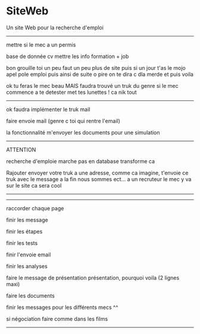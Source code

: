 # SiteWeb

Un site Web pour la recherche d'emploi

--------------------------------------------------

mettre si le mec a un permis

base de donnée cv mettre les info formation + job

bon grouille toi un peu faut un peu plus de site puis si un jour t'as le mojo apel pole emploi puis ainsi de suite o pire on te dira c dla merde et puis voila

ok tu feras le mec beau MAIS faudra trouvé un truk du genre si le mec commence a te detester met tes lunettes ! ca nik tout

-----------------------------------------------------


ok faudra implémenter le truk mail

faire envoie mail (genre c toi qui rentre l'email)

la fonctionnalité m'envoyer les documents pour une simulation


--------------------------------------------------

ATTENTION 

recherche d'emploie marche pas en database transforme ca

Rajouter envoyer votre truk a une adresse, comme ca imagine, t'envoie ce truk avec le message a la fin nous sommes ect...
a un recruteur le mec y va sur le site ca sera cool

-------------------------------------------------



-------------------------------------------------------------------------------------------------------------------------------

raccorder chaque page

finir les message

finir les étapes

finir les tests

finir l'envoie email

finir les analyses

faire le message de présentation présentation, pourquoi voila (2 lignes maxi)

faire les documents

finir les messages pour les différents mecs ^^

si négociation faire comme dans les films

-------------------------------------------------------------------------------------------------------------------------------




